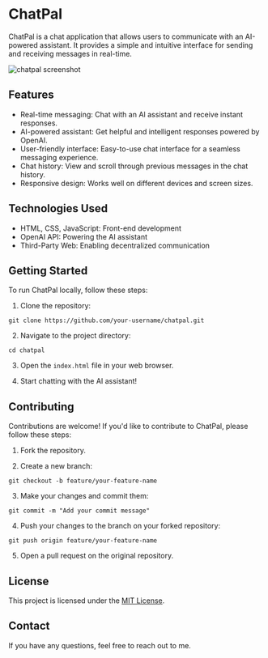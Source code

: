 # ChatPal

ChatPal is a chat application that allows users to communicate with an AI-powered assistant. It provides a simple and intuitive interface for sending and receiving messages in real-time.

![chatpal screenshot](https://i.imgur.com/9vw74rP.jpg)


## Features

- Real-time messaging: Chat with an AI assistant and receive instant responses.
- AI-powered assistant: Get helpful and intelligent responses powered by OpenAI.
- User-friendly interface: Easy-to-use chat interface for a seamless messaging experience.
- Chat history: View and scroll through previous messages in the chat history.
- Responsive design: Works well on different devices and screen sizes.

## Technologies Used

- HTML, CSS, JavaScript: Front-end development
- OpenAI API: Powering the AI assistant
- Third-Party Web: Enabling decentralized communication

## Getting Started

To run ChatPal locally, follow these steps:

1. Clone the repository:
   
`git clone https://github.com/your-username/chatpal.git`

2. Navigate to the project directory:
   
`cd chatpal`

3. Open the `index.html` file in your web browser.

4. Start chatting with the AI assistant!

## Contributing

Contributions are welcome! If you'd like to contribute to ChatPal, please follow these steps:

1. Fork the repository.
   
2. Create a new branch:
   
`git checkout -b feature/your-feature-name`

3. Make your changes and commit them:
   
`git commit -m "Add your commit message"`

4. Push your changes to the branch on your forked repository:
   
`git push origin feature/your-feature-name`


5. Open a pull request on the original repository.

## License

This project is licensed under the [MIT License](https://opensource.org/licenses/MIT).

## Contact

If you have any questions, feel free to reach out to me.



